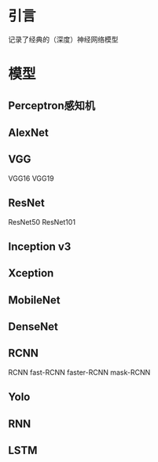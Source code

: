 # 引言
记录了经典的（深度）神经网络模型

# 模型
## Perceptron感知机
## AlexNet
## VGG
VGG16
VGG19
## ResNet
ResNet50
ResNet101
## Inception v3
## Xception
## MobileNet
## DenseNet
## RCNN
RCNN fast-RCNN faster-RCNN mask-RCNN
## Yolo
## RNN
## LSTM
